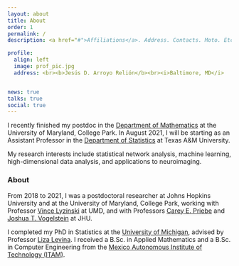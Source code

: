 ```yaml
---
layout: about
title: About
order: 1
permalink: /
description: <a href="#">Affiliations</a>. Address. Contacts. Moto. Etc.

profile:
  align: left
  image: prof_pic.jpg
  address: <br><b>Jesús D. Arroyo Relión</b><br><i>Baltimore, MD</i>


news: true
talks: true
social: true
---
```


I recently finished my postdoc in the [Department of Mathematics](https://www-math.umd.edu/) at the University of Maryland, College Park. In August 2021, I will be starting as an Assistant Professor in the [Department of Statistics](https://stat.tamu.edu/) at Texas A&M University.

My research interests include statistical network analysis, machine learning, high-dimensional data analysis, and applications to neuroimaging.

### About

From 2018 to 2021, I was a postdoctoral researcher at Johns Hopkins University and at the University of Maryland, College Park, working with Professor [Vince Lyzinski](https://www.math.umd.edu/~vlyzinsk/) at UMD, and with Professors
[Carey E. Priebe](http://www.ams.jhu.edu/~priebe/) and [Joshua T. Vogelstein](https://jovo.me/) at JHU. 

I completed my PhD in Statistics at the [University of Michigan](https://lsa.umich.edu/stats), advised by Professor [Liza Levina](http://dept.stat.lsa.umich.edu/~elevina/). I received a B.Sc. in Applied Mathematics and a B.Sc. in Computer Engineering from the [Mexico Autonomous Institute of Technology (ITAM)](http://www.itam.mx).


